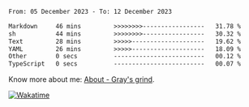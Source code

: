 <!--START_SECTION:waka-->

```txt
From: 05 December 2023 - To: 12 December 2023

Markdown     46 mins         >>>>>>>>-----------------   31.78 %
sh           44 mins         >>>>>>>>-----------------   30.32 %
Text         28 mins         >>>>>--------------------   19.62 %
YAML         26 mins         >>>>>--------------------   18.09 %
Other        0 secs          -------------------------   00.12 %
TypeScript   0 secs          -------------------------   00.07 %
```

<!--END_SECTION:waka-->

<!-- [![grayxu's github stats](https://github-readme-stats.vercel.app/api?username=grayxu&count_private=true&show_icons=true)](https://github.com/grayxu) -->

Know more about me: [About - Gray's grind](https://www.grayxu.cn/).
<p align="left">
  <a href="https://wakatime.com/@grayxu" target="_blank">
    <img alt="Wakatime" src="https://wakatime.com/badge/user/c69eb31e-43a1-463f-8968-c3449e386f57.svg"/>
  </a>
</p>

